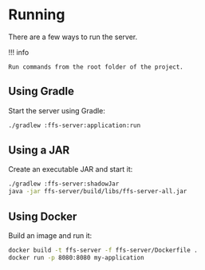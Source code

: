 # Running

There are a few ways to run the server.

!!! info

    Run commands from the root folder of the project.

## Using Gradle

Start the server using Gradle:

```bash
./gradlew :ffs-server:application:run
```

## Using a JAR

Create an executable JAR and start it:

```bash
./gradlew :ffs-server:shadowJar
java -jar ffs-server/build/libs/ffs-server-all.jar
```

## Using Docker

Build an image and run it:

```bash
docker build -t ffs-server -f ffs-server/Dockerfile .
docker run -p 8080:8080 my-application
```
